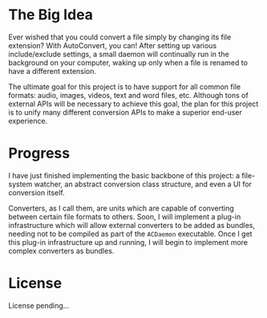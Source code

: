 The Big Idea
============

Ever wished that you could convert a file simply by changing its file extension? With AutoConvert, you can! After setting up various include/exclude settings, a small daemon will continually run in the background on your computer, waking up only when a file is renamed to have a different extension. 

The ultimate goal for this project is to have support for all common file formats: audio, images, videos, text and word files, etc. Although tons of external APIs will be necessary to achieve this goal, the plan for this project is to unify many different conversion APIs to make a superior end-user experience.

Progress
========

I have just finished implementing the basic backbone of this project: a file-system watcher, an abstract conversion class structure, and even a UI for conversion itself.

Converters, as I call them, are units which are capable of converting between certain file formats to others. Soon, I will implement a plug-in infrastructure which will allow external converters to be added as bundles, needing not to be compiled as part of the `ACDaemon` executable. Once I get this plug-in infrastructure up and running, I will begin to implement more complex converters as bundles.

License
=======

License pending...